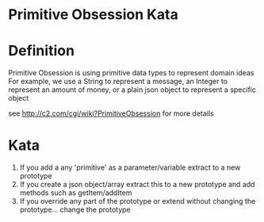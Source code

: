 Primitive Obsession Kata
======================

Definition
======================

Primitive Obsession is using primitive data types to represent domain ideas
For example, we use a String to represent a message, an Integer to represent an amount of money, or a plain json object to represent a specific object

see http://c2.com/cgi/wiki?PrimitiveObsession for more details

Kata
======================

1. If you add a any 'primitive' as a parameter/variable extract to a new prototype
2. If you create a json object/array extract this to a new prototype and add methods such as getItem/addItem
3. If you override any part of the prototype or extend without changing the prototype... change the prototype